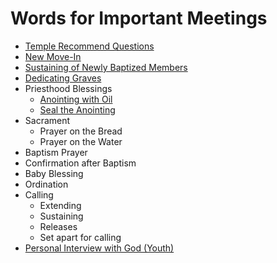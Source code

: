 # Words for Important Meetings
+ [Temple Recommend Questions](https://github.com/fataha801/wording/blob/main/temple-recommend.md)
+ [New Move-In](https://github.com/fataha801/wording/blob/main/new-move-in.md)
+ [Sustaining of Newly Baptized Members](https://github.com/fataha801/wording/blob/main/newly-baptized.md)
+ [Dedicating Graves](https://github.com/fataha801/wording/blob/main/dedicating-graves.md)
+ Priesthood Blessings
  + [Anointing with Oil](https://github.com/fataha801/wording/blob/main/anointing-with-oil.md)
  + [Seal the Anointing](https://github.com/fataha801/wording/blob/main/seal-the-anointing.md)
+ Sacrament
  + Prayer on the Bread
  + Prayer on the Water
+ Baptism Prayer
+ Confirmation after Baptism
+ Baby Blessing
+ Ordination
+ Calling
  + Extending
  + Sustaining
  + Releases 
  + Set apart for calling
+ [Personal Interview with God (Youth)](https://github.com/fataha801/wording/blob/main/personal-interview.md)
